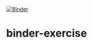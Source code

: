 [![Binder](https://mybinder.org/badge_logo.svg)](https://mybinder.org/v2/gh/chgogos/binder-exercise/HEAD)

# binder-exercise
